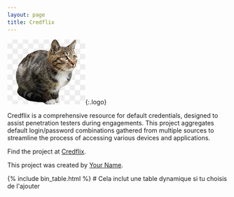 ```yaml
---
layout: page
title: Credflix
---
```


![logo](/assets/logo.png){:.logo}

Credflix is a comprehensive resource for default credentials, designed to assist penetration testers during engagements. This project aggregates default login/password combinations gathered from multiple sources to streamline the process of accessing various devices and applications.

Find the project at [Credflix](https://credflix.github.io).

This project was created by [Your Name](https://twitter.com/YourTwitterHandle).

{% include bin_table.html %}  # Cela inclut une table dynamique si tu choisis de l'ajouter
